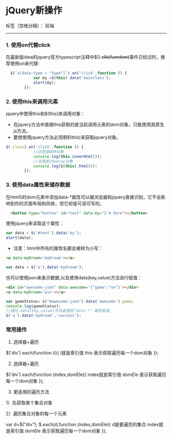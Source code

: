 # jQuery新操作

标签（空格分隔）： 前端

---

### 1. 使用on代替click

在最新版idea的jquery官方typescript注释中$().<del>clik(function)</del>事件已经过时，推荐使用on来代替:
```javascript
  $('a[data-type = "type"]').on('click',function () {
            var my =$(this).data('mainclass');
            alert(my);
        });
```
### 2. 使用this来调用元素
jquery中使用this和$(this)来调用对象：  
* 在jquery方法中直接this获取的是当前调用元素的dom对象，只能使用其原生js方法。  
* 要想使用jquery方法必须用$(this)来获取jquery对象。
```javascript
$(.class).on('click',function () {
            //这里是DOM对象
            console.log(this.innerHtml());
            //这里是jQuerey对象
            console.log($(this).html());
        });

```
### 3. 使用data属性来储存数据

在html5的dom元素中添加data-\*属性可以被浏览器和jquery直接识别，它不会影响到你的页面布局和风格，但它却是可读可写的。

```html
  <button type="button" id="test" data-my="I'm here"></button>
```

使用jquery来读取这个属性：

```javascript
var data = $('#test').data('my');
alert(data);
```

* 注意：html中所有的属性名都会被转为小写：

```html
<a data-myDream='myDream'></a>
```
```javascript
var data = $('a').data('mydream');
```

也可以使用json来表示数据,以及使用data(key,value)方法进行赋值：

```html
<div id="awesome-json" data-awesome='{"game":"on"}'></div>
<a data-myDream='win'></a>
```
```javascript
var gameStatus= $("#awesome-json").data('awesome').game;
console.log(gameStatus);
//通过.data(key,value)方法直接给"data-*" 属性赋值
$('a').data('mydream','success');

```

### 常用操作

1. 选择器+遍历

$('div').each(function (i){
   i就是索引值
   this 表示获取遍历每一个dom对象
});

2. 选择器+遍历

$('div').each(function (index,domEle){
   index就是索引值
  domEle 表示获取遍历每一个dom对象
});

3. 更适用的遍历方法

1）先获取某个集合对象

2）遍历集合对象的每一个元素

var d=$("div");
$.each(d,function (index,domEle){
  d是要遍历的集合
  index就是索引值
  domEle 表示获取遍历每一个dom对象
});
